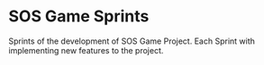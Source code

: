 # SOS Game Sprints
Sprints of the development of SOS Game Project. Each Sprint with implementing new features to the project.
